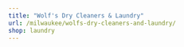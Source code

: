 ```yaml
---
title: "Wolf's Dry Cleaners & Laundry"
url: /milwaukee/wolfs-dry-cleaners-and-laundry/
shop: laundry
---
```


